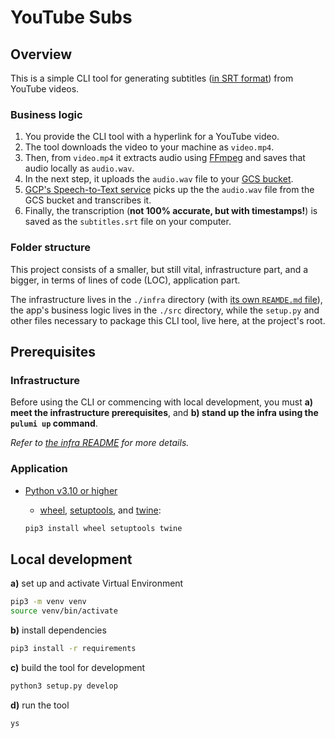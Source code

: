 # YouTube Subs

## Overview

This is a simple CLI tool for generating subtitles
([in SRT format](https://mailchimp.com/resources/what-is-an-srt-file))
from YouTube videos.

### Business logic

1. You provide the CLI tool with a hyperlink for a YouTube video.
2. The tool downloads the video to your machine as `video.mp4`.
3. Then, from `video.mp4` it extracts audio using [FFmpeg](https://ffmpeg.org/)
and saves that audio locally as `audio.wav`.
4. In the next step, it uploads the `audio.wav` file
to your [GCS bucket](https://cloud.google.com/storage/docs/buckets).
5. [GCP's Speech-to-Text service](https://cloud.google.com/speech-to-text/)
picks up the the `audio.wav` file from the GCS bucket and transcribes it.
6. Finally, the transcription (**not 100% accurate,
but with timestamps!**) is saved as the `subtitles.srt` file on your computer.

### Folder structure

This project consists of a smaller, but still vital, infrastructure part,
and a bigger, in terms of lines of code (LOC), application part.

The infrastructure lives in the `./infra` directory
(with [its own `REAMDE.md` file](https://github.com/rafalkrol-xyz/youtube-subs/tree/main/infra#readme)),
the app's business logic lives in the `./src` directory,
while the `setup.py` and other files necessary to package this CLI tool, live here, at the project's root.

## Prerequisites

### Infrastructure

Before using the CLI or commencing with local development, you must **a) meet the infrastructure prerequisites**,
and **b) stand up the infra using the `pulumi up` command**.

_Refer to [the infra README](https://github.com/rafalkrol-xyz/youtube-subs/tree/main/infra#readme) for more details._

### Application

* [Python v3.10 or higher](https://www.python.org/)
  * [wheel](https://pypi.org/project/wheel/), [setuptools](https://pypi.org/project/setuptools/),
  and [twine](https://pypi.org/project/twine/):

  ```bash
  pip3 install wheel setuptools twine
  ```

## Local development

**a)** set up and activate Virtual Environment

```bash
pip3 -m venv venv
source venv/bin/activate
```

**b)** install dependencies

```bash
pip3 install -r requirements
```

**c)** build the tool for development

```bash
python3 setup.py develop
```

**d)** run the tool

```bash
ys
```
